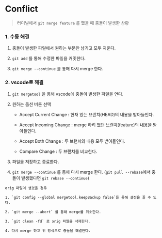 # Conflict

> 터미널에서 `git merge feature` 를 했을 때 충돌이 발생한 상황

### 1. 수동 해결

1. 충돌이 발생한 파일에서 원하는 부분만 남기고 모두 지운다.

2. `git add` 를 통해 수정한 파일을 커밋한다.

3. `git merge --continue` 를 통해 다시 merge 한다.

### 2. vscode로 해결

1. `git mergetool` 을 통해 vscode에 충돌이 발생한 파일을 연다.

2. 원하는 옵션 버튼 선택

   - Accept Current Change : 현재 있는 브랜치(HEAD)의 내용을 받아들인다.

   - Accept Incoming Change : merge 하려 했던 브랜치(feature)의 내용을 받아들인다.

   - Accept Both Change : 두 브랜치의 내용 모두 받아들인다.

   - Compare Change : 두 브랜치를 비교한다.

3. 파일을 저장하고 종료한다.

4. `git merge --continue` 를 통해 다시 merge 한다. (`git pull --rebase`에서 충돌이 발생했다면 `git rebase --continue`)

```
orig 파일이 생겼을 경우

1. `git config --global mergetool.keepBackup false`를 통해 설정을 끌 수 있다.

2. `git merge --abort` 를 통해 merge를 취소한다.

3. `git clean -fd` 로 orig 파일을 삭제한다.

4. 다시 merge 하고 위 방식으로 충돌을 해결한다.
```
